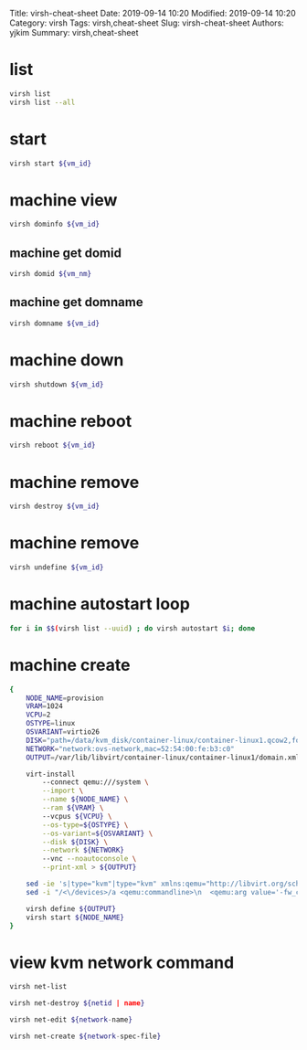 Title: virsh-cheat-sheet
Date: 2019-09-14 10:20
Modified: 2019-09-14 10:20
Category: virsh
Tags: virsh,cheat-sheet
Slug: virsh-cheat-sheet
Authors: yjkim 
Summary: virsh,cheat-sheet


# list 
```sh
virsh list 
virsh list --all
```

# start
```sh
virsh start ${vm_id}
```

# machine view 
```sh
virsh dominfo ${vm_id}
```

## machine get domid 
```sh
virsh domid ${vm_nm}
```

## machine get domname 
```sh
virsh domname ${vm_id}
```

# machine down 
```sh
virsh shutdown ${vm_id} 
```

# machine reboot 
```sh
virsh reboot ${vm_id} 
```

# machine remove 
```sh
virsh destroy ${vm_id} 
```

# machine remove 
```sh
virsh undefine ${vm_id}
```

# machine autostart loop
```sh
for i in $$(virsh list --uuid) ; do virsh autostart $i; done
```

# machine create 
```sh
{
    NODE_NAME=provision
    VRAM=1024
    VCPU=2
    OSTYPE=linux
    OSVARIANT=virtio26
    DISK="path=/data/kvm_disk/container-linux/container-linux1.qcow2,format=qcow2,bus=virtio"
    NETWORK="network:ovs-network,mac=52:54:00:fe:b3:c0"
    OUTPUT=/var/lib/libvirt/container-linux/container-linux1/domain.xml

    virt-install 
        --connect qemu:///system \
        --import \
        --name ${NODE_NAME} \
        --ram ${VRAM} \ 
        --vcpus ${VCPU} \
        --os-type=${OSTYPE} \
        --os-variant=${OSVARIANT} \
        --disk ${DISK} \
        --network ${NETWORK}
        --vnc --noautoconsole \
        --print-xml > ${OUTPUT}

    sed -ie 's|type="kvm"|type="kvm" xmlns:qemu="http://libvirt.org/schemas/domain/qemu/1.0"|' "${OUTPUT}"
    sed -i "/<\/devices>/a <qemu:commandline>\n  <qemu:arg value='-fw_cfg'/>\n  <qemu:arg value='name=opt/com.coreos/config,file=${ignition_file}'/>\n</qemu:commandline>" "${OUTPUT}"

    virsh define ${OUTPUT}
    virsh start ${NODE_NAME}
}
```

# view kvm network command  
```sh
virsh net-list 

virsh net-destroy ${netid | name}

virsh net-edit ${network-name}

virsh net-create ${network-spec-file}
```
